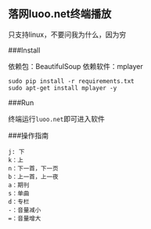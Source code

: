落网luoo.net终端播放
---

只支持linux，不要问我为什么，因为穷

###Install

依赖包：BeautifulSoup
依赖软件：mplayer

```
sudo pip install -r requirements.txt
sudo apt-get install mplayer -y
```

###Run

终端运行`luoo.net`即可进入软件

###操作指南
```
j: 下
k：上
n：下一首，下一页
b：上一首，上一夜
a：期刊
s：单曲
d：专栏
-：音量减小
=：音量增大
```


